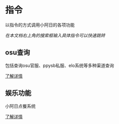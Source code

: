 # 指令

以指令的方式调用小阿日的各项功能

*在本文档右上角的搜索框输入具体指令可以快速跳转*

## osu查询

包括查询osu官服、ppysb私服、elo系统等多种渠道查询

[了解详情](./osu.md)

## 娱乐功能

小阿日点餐系统

[了解详情](./chat.md)
